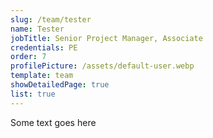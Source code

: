 ```yaml
---
slug: /team/tester
name: Tester
jobTitle: Senior Project Manager, Associate
credentials: PE
order: 7
profilePicture: /assets/default-user.webp
template: team
showDetailedPage: true
list: true
---
```

Some text goes here
